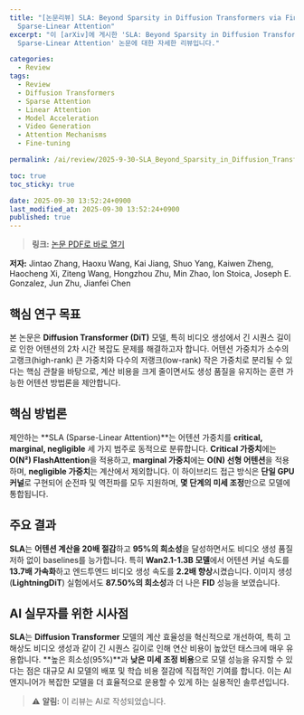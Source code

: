```yaml
---
title: "[논문리뷰] SLA: Beyond Sparsity in Diffusion Transformers via Fine-Tunable
  Sparse-Linear Attention"
excerpt: "이 [arXiv]에 게시한 'SLA: Beyond Sparsity in Diffusion Transformers via Fine-Tunable
  Sparse-Linear Attention' 논문에 대한 자세한 리뷰입니다."

categories:
  - Review
tags:
  - Review
  - Diffusion Transformers
  - Sparse Attention
  - Linear Attention
  - Model Acceleration
  - Video Generation
  - Attention Mechanisms
  - Fine-tuning

permalink: /ai/review/2025-9-30-SLA_Beyond_Sparsity_in_Diffusion_Transformers_via_Fine-Tunable_Sparse-Linear_Attention/

toc: true
toc_sticky: true

date: 2025-09-30 13:52:24+0900
last_modified_at: 2025-09-30 13:52:24+0900
published: true
---
```

> **링크:** [논문 PDF로 바로 열기](https://arxiv.org/abs/2509.24006)

**저자:** Jintao Zhang, Haoxu Wang, Kai Jiang, Shuo Yang, Kaiwen Zheng, Haocheng Xi, Ziteng Wang, Hongzhou Zhu, Min Zhao, Ion Stoica, Joseph E. Gonzalez, Jun Zhu, Jianfei Chen



## 핵심 연구 목표
본 논문은 **Diffusion Transformer (DiT)** 모델, 특히 비디오 생성에서 긴 시퀀스 길이로 인한 어텐션의 2차 시간 복잡도 문제를 해결하고자 합니다. 어텐션 가중치가 소수의 고랭크(high-rank) 큰 가중치와 다수의 저랭크(low-rank) 작은 가중치로 분리될 수 있다는 핵심 관찰을 바탕으로, 계산 비용을 크게 줄이면서도 생성 품질을 유지하는 훈련 가능한 어텐션 방법론을 제안합니다.

## 핵심 방법론
제안하는 **SLA (Sparse-Linear Attention)**는 어텐션 가중치를 **critical, marginal, negligible** 세 가지 범주로 동적으로 분류합니다. **Critical 가중치**에는 **O(N²) FlashAttention**을 적용하고, **marginal 가중치**에는 **O(N) 선형 어텐션**을 적용하며, **negligible 가중치**는 계산에서 제외합니다. 이 하이브리드 접근 방식은 **단일 GPU 커널**로 구현되어 순전파 및 역전파를 모두 지원하며, **몇 단계의 미세 조정**만으로 모델에 통합됩니다.

## 주요 결과
**SLA**는 **어텐션 계산을 20배 절감**하고 **95%의 희소성**을 달성하면서도 비디오 생성 품질 저하 없이 baselines를 능가합니다. 특히 **Wan2.1-1.3B 모델**에서 어텐션 커널 속도를 **13.7배 가속화**하고 엔드투엔드 비디오 생성 속도를 **2.2배 향상**시켰습니다. 이미지 생성 (**LightningDiT**) 실험에서도 **87.50%의 희소성**과 더 나은 **FID** 성능을 보였습니다.

## AI 실무자를 위한 시사점
**SLA**는 **Diffusion Transformer** 모델의 계산 효율성을 혁신적으로 개선하여, 특히 고해상도 비디오 생성과 같이 긴 시퀀스 길이로 인해 연산 비용이 높았던 태스크에 매우 유용합니다. **높은 희소성(95%)**과 **낮은 미세 조정 비용**으로 모델 성능을 유지할 수 있다는 점은 대규모 AI 모델의 배포 및 학습 비용 절감에 직접적인 기여를 합니다. 이는 AI 엔지니어가 복잡한 모델을 더 효율적으로 운용할 수 있게 하는 실용적인 솔루션입니다.

> ⚠️ **알림:** 이 리뷰는 AI로 작성되었습니다.